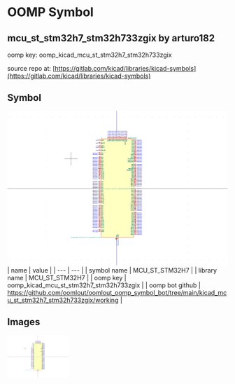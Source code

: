 # OOMP Symbol  
## mcu_st_stm32h7_stm32h733zgix  by arturo182  
  
oomp key: oomp_kicad_mcu_st_stm32h7_stm32h733zgix  
  
source repo at: [https://gitlab.com/kicad/libraries/kicad-symbols](https://gitlab.com/kicad/libraries/kicad-symbols)  
## Symbol  
  
[![working.png](working_600.png)](working.png)  
| name | value | 
| --- | --- | 
| symbol name | MCU_ST_STM32H7 | 
| library name | MCU_ST_STM32H7 | 
| oomp key | oomp_kicad_mcu_st_stm32h7_stm32h733zgix | 
| oomp bot github | https://github.com/oomlout/oomlout_oomp_symbol_bot/tree/main/kicad_mcu_st_stm32h7_stm32h733zgix/working | 
## Images  
  
[![working.png](working_140.png)](working.png)  
